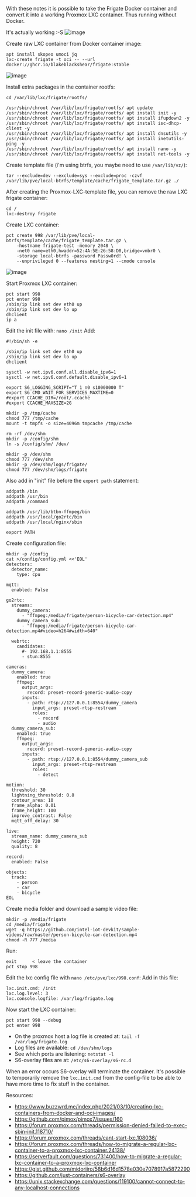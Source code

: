 With these notes it is possible to take the Frigate Docker container and convert it into a working Proxmox LXC container. Thus running without Docker.

It's actually working :-S
![image](https://github.com/GrumpyMeow/proxmox-tips/assets/12073499/4dd103e2-8e29-4f74-a359-3fb2d99be532)


Create raw LXC container from Docker container image:
```
apt install skopeo umoci jq
lxc-create frigate -t oci -- --url docker://ghcr.io/blakeblackshear/frigate:stable 
```
![image](https://github.com/GrumpyMeow/proxmox-tips/assets/12073499/833ef741-5e41-45e6-a538-64f58381ee9c)


Install extra packages in the container rootfs:
```
cd /var/lib/lxc/frigate/rootfs/

/usr/sbin/chroot /var/lib/lxc/frigate/rootfs/ apt update
/usr/sbin/chroot /var/lib/lxc/frigate/rootfs/ apt install init -y
/usr/sbin/chroot /var/lib/lxc/frigate/rootfs/ apt install ifupdown2 -y
/usr/sbin/chroot /var/lib/lxc/frigate/rootfs/ apt install isc-dhcp-client -y
/usr/sbin/chroot /var/lib/lxc/frigate/rootfs/ apt install dnsutils -y
/usr/sbin/chroot /var/lib/lxc/frigate/rootfs/ apt install inetutils-ping -y
/usr/sbin/chroot /var/lib/lxc/frigate/rootfs/ apt install nano -y
/usr/sbin/chroot /var/lib/lxc/frigate/rootfs/ apt install net-tools -y
```

Create template file (i'm using btrfs, you maybe need to use `/var/lib/vz/`):
```
tar --exclude=dev --exclude=sys --exclude=proc -czvf /var/lib/pve/local-btrfs/template/cache/frigate_template.tar.gz ./
```
After creating the Proxmox-LXC-template file, you can remove the raw LXC frigate container:
```
cd /
lxc-destroy frigate
```

Create LXC container:
```
pct create 998 /var/lib/pve/local-btrfs/template/cache/frigate_template.tar.gz \
    -hostname frigate-test -memory 2048 \
    -net0 name=eth0,hwaddr=52:4A:5E:26:58:D8,bridge=vmbr0 \
    -storage local-btrfs -password Passw0rd! \
    --unprivileged 0 --features nesting=1 --cmode console
```    
![image](https://github.com/GrumpyMeow/proxmox-tips/assets/12073499/569ed24c-e621-4df4-901c-c4aef24235f7)

Start Proxmox LXC container:
```
pct start 998
pct enter 998
/sbin/ip link set dev eth0 up
/sbin/ip link set dev lo up
dhclient
ip a
```

Edit the init file with: `nano /init`
Add:
```
#!/bin/sh -e

/sbin/ip link set dev eth0 up
/sbin/ip link set dev lo up
dhclient

sysctl -w net.ipv6.conf.all.disable_ipv6=1
sysctl -w net.ipv6.conf.default.disable_ipv6=1

export S6_LOGGING_SCRIPT="T 1 n0 s10000000 T"
export S6_CMD_WAIT_FOR_SERVICES_MAXTIME=0
#export CCACHE_DIR=/root/.ccache
#export CCACHE_MAXSIZE=2G

mkdir -p /tmp/cache
chmod 777 /tmp/cache
mount -t tmpfs -o size=4096m tmpcache /tmp/cache

rm -rf /dev/shm
mkdir -p /config/shm
ln -s /config/shm/ /dev/

mkdir -p /dev/shm
chmod 777 /dev/shm
mkdir -p /dev/shm/logs/frigate/
chmod 777 /dev/shm/logs/frigate
```

Also add in "init" file before the `export path` statement:
```
addpath /bin
addpath /usr/bin
addpath /command

addpath /usr/lib/btbn-ffmpeg/bin
addpath /usr/local/go2rtc/bin
addpath /usr/local/nginx/sbin

export PATH
```

Create configuration file:
```
mkdir -p /config
cat >/config/config.yml <<'EOL'
detectors:
  detector_name:
    type: cpu

mqtt:
  enabled: False

go2rtc:
  streams:
    dummy_camera:
      - "ffmpeg:/media/frigate/person-bicycle-car-detection.mp4"
    dummy_camera_sub:
      - "ffmpeg:/media/frigate/person-bicycle-car-detection.mp4#video=h264#width=640"

  webrtc:
    candidates:
      #- 192.168.1.1:8555
      - stun:8555

cameras:
  dummy_camera:
    enabled: true
    ffmpeg:
      output_args:
        record: preset-record-generic-audio-copy
      inputs:
        - path: rtsp://127.0.0.1:8554/dummy_camera 
          input_args: preset-rtsp-restream
          roles:
            - record
            - audio 
  dummy_camera_sub: 
    enabled: true
    ffmpeg:
      output_args:
        record: preset-record-generic-audio-copy
      inputs:
        - path: rtsp://127.0.0.1:8554/dummy_camera_sub 
          input_args: preset-rtsp-restream
          roles:
            - detect

motion:
  threshold: 30
  lightning_threshold: 0.8
  contour_area: 10
  frame_alpha: 0.01
  frame_height: 100
  improve_contrast: False
  mqtt_off_delay: 30

live:
  stream_name: dummy_camera_sub
  height: 720
  quality: 8

record:
  enabled: False

objects:
  track:
    - person
    - car
    - bicycle
EOL
```

Create media folder and download a sample video file:
```
mkdir -p /media/frigate
cd /media/frigate
wget -q https://github.com/intel-iot-devkit/sample-videos/raw/master/person-bicycle-car-detection.mp4
chmod -R 777 /media
```

Run:
```
exit      < leave the container
pct stop 998   
```

Edit the lxc config file with `nano /etc/pve/lxc/998.conf`:
Add in this file:
```
lxc.init.cmd: /init
lxc.log.level: 3
lxc.console.logfile: /var/log/frigate.log
```
Now start the LXC container:
```
pct start 998 --debug
pct enter 998
```

* On the proxmox host a log file is created at: `tail -f /var/log/frigate.log`
* Log files are available: `cd /dev/shm/logs`
* See which ports are listening: `netstat -l`
* S6-overlay files are at: `/etc/s6-overlay/s6-rc.d`

When an error occurs S6-overlay will terminate the container. It's possible to temporarily remove the `lxc.init.cmd` from the config-file to be able to have more time to fix stuff in the container.

Resources:
* https://www.buzzwrd.me/index.php/2021/03/10/creating-lxc-containers-from-docker-and-oci-images/
* https://github.com/pimox/pimox7/issues/160
* https://forum.proxmox.com/threads/permission-denied-failed-to-exec-sbin-init.118710/
* https://forum.proxmox.com/threads/cant-start-lxc.108036/
* https://forum.proxmox.com/threads/how-to-migrate-a-regular-lxc-container-to-a-proxmox-lxc-container.24138/
* https://serverfault.com/questions/731400/how-to-migrate-a-regular-lxc-container-to-a-proxmox-lxc-container
* https://gist.github.com/midoriiro/58b6d16d1578e030e7078917a5872290
* https://github.com/just-containers/s6-overlay
* https://unix.stackexchange.com/questions/119100/cannot-connect-to-any-localhost-connections
